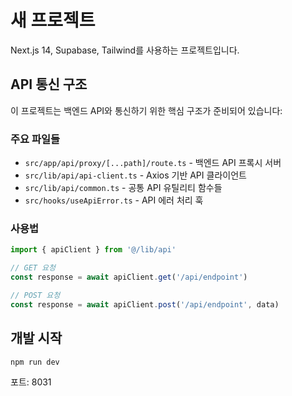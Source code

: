 # 새 프로젝트

Next.js 14, Supabase, Tailwind를 사용하는 프로젝트입니다.

## API 통신 구조

이 프로젝트는 백엔드 API와 통신하기 위한 핵심 구조가 준비되어 있습니다:

### 주요 파일들

- `src/app/api/proxy/[...path]/route.ts` - 백엔드 API 프록시 서버
- `src/lib/api/api-client.ts` - Axios 기반 API 클라이언트
- `src/lib/api/common.ts` - 공통 API 유틸리티 함수들
- `src/hooks/useApiError.ts` - API 에러 처리 훅

### 사용법

```typescript
import { apiClient } from '@/lib/api'

// GET 요청
const response = await apiClient.get('/api/endpoint')

// POST 요청
const response = await apiClient.post('/api/endpoint', data)
```

## 개발 시작

```bash
npm run dev
```

포트: 8031
